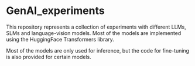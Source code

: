 # GenAI_experiments

This repository represents a collection of experiments with different LLMs, SLMs and language-vision models. Most of the models are implemented using the HuggingFace Transformers library.

Most of the models are only used for inference, but the code for fine-tuning is also provided for certain models.
